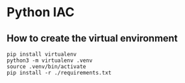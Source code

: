# Python IAC

## How to create the virtual environment

```shell
pip install virtualenv
python3 -m virtualenv .venv
source .venv/bin/activate
pip install -r ./requirements.txt
```
